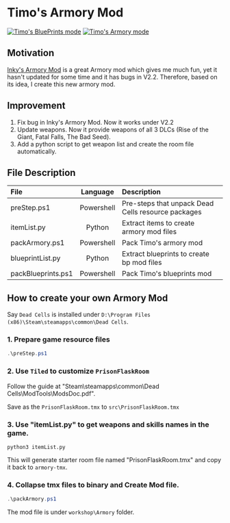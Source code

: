 Timo's Armory Mod
=================
[![Timo's BluePrints mode](https://img.shields.io/badge/Timo's%20BluePrints%20Mode-V3.1-blue)](https://steamcommunity.com/sharedfiles/filedetails/?id=2399579218)
[![Timo's Armory mode](https://img.shields.io/badge/Timo's%20Armory%20Mode-V2.8-blue)](https://steamcommunity.com/sharedfiles/filedetails/?id=2389535625)

## Motivation  
[Inky's Armory Mod](https://steamcommunity.com/sharedfiles/filedetails/?id=1506010908&searchtext=armory) is a great Armory mod which gives me much fun, yet it hasn't updated for some time and it has bugs in V2.2. Therefore, based on its idea, I create this new armory mod.   

## Improvement  
1. Fix bug in Inky's Armory Mod. Now it works under V2.2  
2. Update weapons. Now it provide weapons of all 3 DLCs (Rise of the Giant, Fatal Falls, The Bad Seed).    
3. Add a python script to get weapon list and create the room file automatically.  

## File Description
|File|Language|Description|
|:-|:-:|:-|
|preStep.ps1|Powershell|Pre-steps that unpack Dead Cells resource packages|
|itemList.py|Python|Extract items to create armory mod files|
|packArmory.ps1|Powershell|Pack Timo's armory mod|
|blueprintList.py|Python|Extract blueprints to create bp mod files|
|packBlueprints.ps1|Powershell|Pack Timo's blueprints mod|

## How to create your own Armory Mod  
Say `Dead Cells` is installed under `D:\Program Files (x86)\Steam\steamapps\common\Dead Cells`.

### 1. Prepare game resource files
```powershell
.\preStep.ps1
```

### 2. Use `Tiled` to customize `PrisonFlaskRoom` 
Follow the guide at "Steam\steamapps\common\Dead Cells\ModTools\ModsDoc.pdf".  

Save as the `PrisonFlaskRoom.tmx` to `src\PrisonFlaskRoom.tmx`

### 3. Use "itemList.py" to get weapons and skills names in the game.  
```shell
python3 itemList.py
```
This will generate starter room file named "PrisonFlaskRoom.tmx" and copy it back to `armory-tmx`.  

### 4. Collapse tmx files to binary and Create Mod file.
```powershell
.\packArmory.ps1
```
The mod file is under `workshop\Armory` folder.

